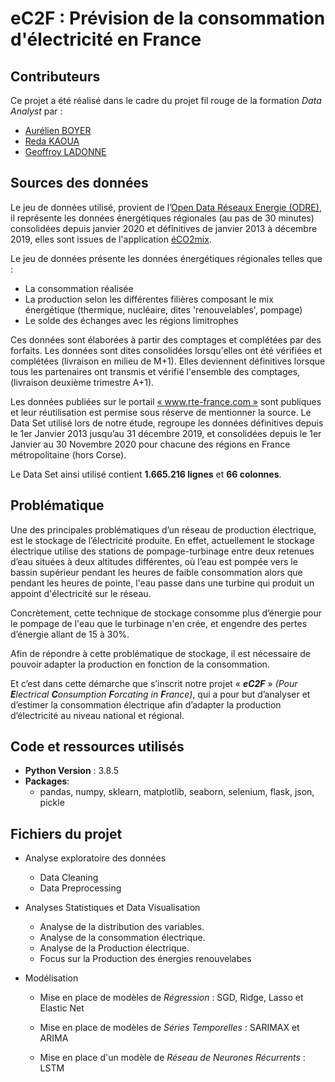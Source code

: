 # eC2F : Prévision de la consommation d'électricité en France

## Contributeurs

Ce projet a été réalisé dans le cadre du projet fil rouge de la formation *Data Analyst* par :
* [Aurélien BOYER](https://www.linkedin.com/in/aurelienboyerensci/)
* [Reda KAOUA](https://www.linkedin.com/in/kaoua-reda/)
* [Geoffroy LADONNE](https://www.linkedin.com/in/geoffroy-ladonne-8b40929a/)

## Sources des données

Le jeu de données utilisé, provient de l’[Open Data Réseaux Energie (ODRE)](https://opendata.reseaux-energies.fr/explore/dataset/eco2mix-regional-cons-def/export/?disjunctive.libelle_region&disjunctive.nature&sort=-date_heure), il représente les données énergétiques régionales (au pas de 30 minutes) consolidées depuis janvier 2020 et définitives de janvier 2013 à décembre 2019, elles sont issues de l'application [éCO2mix](https://www.rte-france.com/eco2mix).

Le jeu de données présente les données énergétiques régionales telles que :
- La consommation réalisée
- La production selon les différentes filières composant le mix énergétique (thermique, nucléaire, dites 'renouvelables', pompage)
- Le solde des échanges avec les régions limitrophes

Ces données sont élaborées à partir des comptages et complétées par des forfaits. Les données sont dites consolidées lorsqu'elles ont été vérifiées et complétées (livraison en milieu de M+1). Elles deviennent définitives lorsque tous les partenaires ont transmis et vérifié l'ensemble des comptages, (livraison deuxième trimestre A+1).

Les données publiées sur le portail [« www.rte-france.com »](https://www.rte-france.com) sont publiques et leur réutilisation est permise sous réserve de mentionner la source.
Le Data Set utilisé lors de notre étude, regroupe les données définitives depuis le 1er Janvier 2013 jusqu’au 31 décembre 2019, et consolidées depuis le 1er Janvier au 30 Novembre 2020 pour chacune des régions en France métropolitaine (hors Corse).

Le Data Set ainsi utilisé contient **1.665.216 lignes** et **66 colonnes**. 


## Problématique

Une des principales problématiques d’un réseau de production électrique, est le stockage
de l’électricité produite. En effet, actuellement le stockage électrique utilise des stations
de pompage-turbinage entre deux retenues d’eau situées à deux altitudes différentes, où l’eau
est pompée vers le bassin supérieur pendant les heures de faible consommation alors que pendant
les heures de pointe, l'eau passe dans une turbine qui produit un appoint d'électricité sur le
réseau.

Concrètement, cette technique de stockage consomme plus d’énergie pour le pompage de l'eau que
le turbinage n'en crée, et engendre des pertes d’énergie allant de 15 à 30%.

Afin de répondre à cette problématique de stockage, il est nécessaire de pouvoir adapter  la
production en fonction de la consommation.

Et c’est dans cette démarche que s’inscrit notre projet « ***eC2F*** » *(Pour **E**lectrical **C**onsumption **F**orcating in **F**rance)*, qui a pour but
d’analyser et d’estimer la consommation électrique afin d’adapter la production d’électricité
au niveau national et régional.

## Code et ressources utilisés
- **Python Version** : 3.8.5
- **Packages**: 
   - pandas, numpy, sklearn, matplotlib, seaborn, selenium, flask, json, pickle




## Fichiers du projet

* Analyse exploratoire des données
    * Data Cleaning
    * Data Preprocessing

* Analyses Statistiques et Data Visualisation
    * Analyse de la distribution des variables.
    * Analyse de la consommation électrique.
    * Analyse de la Production électrique.
    * Focus sur la Production des énergies renouvelabes

* Modélisation
    * Mise en place de modèles de _Régression_ : SGD, Ridge, Lasso et Elastic Net

    * Mise en place de modèles de _Séries Temporelles_ : SARIMAX et ARIMA

    * Mise en place d'un modèle de _Réseau de Neurones Récurrents_ : LSTM
